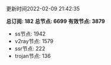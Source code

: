 更新时间2022-02-09 21:42:35

**总订阅: 182**
**总节点: 6699**
**有效节点: 3879**
- ss节点: 1942
- v2ray节点: 1579
- ssr节点: 222
- trojan节点: 136
